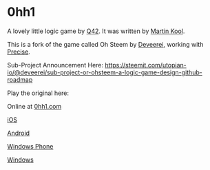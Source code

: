 0hh1
====

A lovely little logic game by [Q42](http://q42.com).
It was written by [Martin Kool](http://twitter.com/mrtnkl).

This is a fork of the game called Oh Steem by [Deveerei](https://steemit.com/@deveerei), working with [Precise](https://steemit.com/@precise).

Sub-Project Announcement Here: https://steemit.com/utopian-io/@deveerei/sub-project-or-ohsteem-a-logic-game-design-github-roadmap

Play the original here:

Online at [0hh1.com](http://0hh1.com)

[iOS](https://itunes.apple.com/us/app/0h-h1/id936504196?mt=8)

[Android](https://play.google.com/store/apps/details?id=com.q42.ohhi)

[Windows Phone](http://www.windowsphone.com/s?appid=0846c771-cc12-484e-8cc3-ac2287534f63)

[Windows](http://apps.microsoft.com/windows/en-us/app/0h-h1/eb180cfb-b377-4270-98c5-c01ab313c85e)
